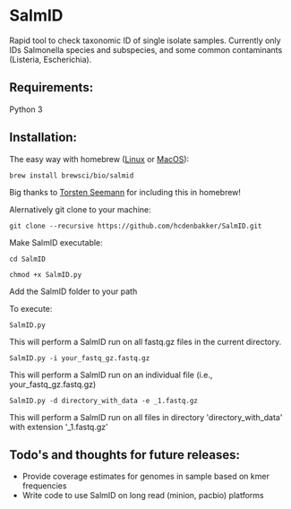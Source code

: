 # SalmID
Rapid tool to check taxonomic ID of single isolate samples. Currently only IDs Salmonella species and subspecies, and some common contaminants (Listeria, Escherichia).

## Requirements:
Python 3

## Installation:
The easy way with homebrew ([Linux](http://linuxbrew.sh/) or [MacOS](https://brew.sh/)):
```
brew install brewsci/bio/salmid
```
Big thanks to [Torsten Seemann](https://tseemann.github.io/) for including this in homebrew!

Alernatively git clone to your machine:
```
git clone --recursive https://github.com/hcdenbakker/SalmID.git
```

Make SalmID executable:
```
cd SalmID
```

```
chmod +x SalmID.py
```


Add the SalmID folder to your path

To execute:
```
SalmID.py
```
This will perform a SalmID run on all fastq.gz files in the current directory.
```
SalmID.py -i your_fastq_gz.fastq.gz
```
This will perform a SalmID run on an individual file (i.e., your_fastq_gz.fastq.gz)
```
SalmID.py -d directory_with_data -e _1.fastq.gz
```
This will perform a SalmID run on all files in directory 'directory_with_data' with extension '_1.fastq.gz'

## Todo's and thoughts for future releases:
- Provide coverage estimates for genomes in sample based on kmer frequencies
- Write code to use SalmID on long read (minion, pacbio) platforms
